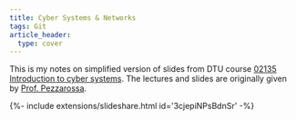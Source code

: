 ```yaml
---
title: Cyber Systems & Networks
tags: Git
article_header:
  type: cover
---
```


This is my notes on simplified version of slides from DTU course [02135 Introduction to cyber systems](https://kurser.dtu.dk/course/02135). The lectures and slides are originally given by [Prof. Pezzarossa](https://www.dtu.dk/Person/cwis?id=74954&type=person&lg=showcommon&entity=profile).

<div>{%- include extensions/slideshare.html id='3cjepiNPsBdnSr' -%}</div>

